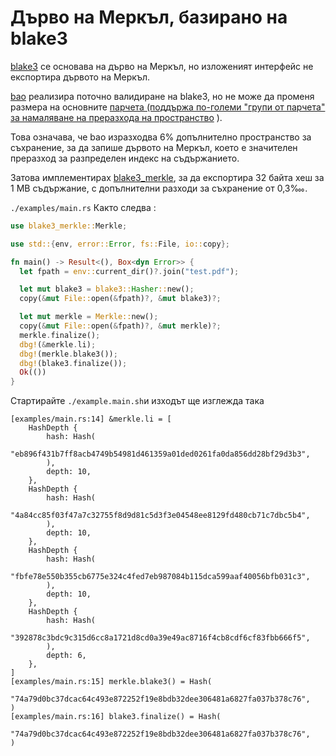 # Дърво на Меркъл, базирано на blake3

[blake3](https://github.com/BLAKE3-team/BLAKE3) се основава на дърво на Меркъл, но изложеният интерфейс не експортира дървото на Меркъл.

[bao](https://github.com/oconnor663/bao) реализира поточно валидиране на blake3, но не може да променя размера на основните [парчета (поддържа по-големи "групи от парчета" за намаляване на преразхода на пространство](https://github.com/oconnor663/bao/issues/34) ).

Това означава, че bao изразходва 6% допълнително пространство за съхранение, за да запише дървото на Меркъл, което е значителен преразход за разпределен индекс на съдържанието.

Затова имплементирах [blake3_merkle](https://github.com/rmw-lib/blake3_merkle), за да експортира 32 байта хеш за 1 MB съдържание, с допълнителни разходи за съхранение от 0,3‱.

`./examples/main.rs` Както следва :

```rust
use blake3_merkle::Merkle;

use std::{env, error::Error, fs::File, io::copy};

fn main() -> Result<(), Box<dyn Error>> {
  let fpath = env::current_dir()?.join("test.pdf");

  let mut blake3 = blake3::Hasher::new();
  copy(&mut File::open(&fpath)?, &mut blake3)?;

  let mut merkle = Merkle::new();
  copy(&mut File::open(&fpath)?, &mut merkle)?;
  merkle.finalize();
  dbg!(&merkle.li);
  dbg!(merkle.blake3());
  dbg!(blake3.finalize());
  Ok(())
}
```

Стартирайте `./example.main.sh`и изходът ще изглежда така

```
[examples/main.rs:14] &merkle.li = [
    HashDepth {
        hash: Hash(
            "eb896f431b7ff8acb4749b54981d461359a01ded0261fa0da856dd28bf29d3b3",
        ),
        depth: 10,
    },
    HashDepth {
        hash: Hash(
            "4a84cc85f03f47a7c32755f8d9d81c5d3f3e04548ee8129fd480cb71c7dbc5b4",
        ),
        depth: 10,
    },
    HashDepth {
        hash: Hash(
            "fbfe78e550b355cb6775e324c4fed7eb987084b115dca599aaf40056bfb031c3",
        ),
        depth: 10,
    },
    HashDepth {
        hash: Hash(
            "392878c3bdc9c315d6cc8a1721d8cd0a39e49ac8716f4cb8cdf6cf83fbb666f5",
        ),
        depth: 6,
    },
]
[examples/main.rs:15] merkle.blake3() = Hash(
    "74a79d0bc37dcac64c493e872252f19e8bdb32dee306481a6827fa037b378c76",
)
[examples/main.rs:16] blake3.finalize() = Hash(
    "74a79d0bc37dcac64c493e872252f19e8bdb32dee306481a6827fa037b378c76",
)
```